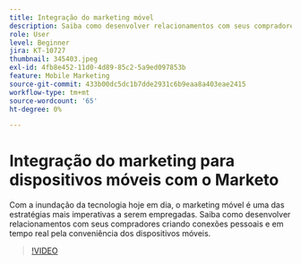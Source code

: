 ```yaml
---
title: Integração do marketing móvel
description: Saiba como desenvolver relacionamentos com seus compradores criando conexões pessoais e em tempo real pela conveniência dos dispositivos móveis.
role: User
level: Beginner
jira: KT-10727
thumbnail: 345403.jpeg
exl-id: 4fb8e452-11d0-4d89-85c2-5a9ed097853b
feature: Mobile Marketing
source-git-commit: 433b00dc5dc1b7dde2931c6b9eaa8a403eae2415
workflow-type: tm+mt
source-wordcount: '65'
ht-degree: 0%

---
```


# Integração do marketing para dispositivos móveis com o Marketo

Com a inundação da tecnologia hoje em dia, o marketing móvel é uma das estratégias mais imperativas a serem empregadas. Saiba como desenvolver relacionamentos com seus compradores criando conexões pessoais e em tempo real pela conveniência dos dispositivos móveis.

>[!VIDEO](https://video.tv.adobe.com/v/345403/?quality=12&learn=on)
